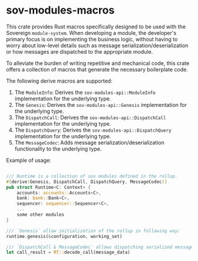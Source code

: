 # sov-modules-macros

This crate provides Rust macros specifically designed to be used with the Sovereign `module-system`. When developing a module, the  developer's primary focus is on implementing the business logic, without having to worry about low-level details such as message serialization/deserialization or how messages are dispatched to the appropriate module.

To alleviate the burden of writing repetitive and mechanical code, this crate offers a collection of macros that generate the necessary boilerplate code. 

The following derive macros are supported:

1. The `ModuleInfo`: Derives the `sov-modules-api::ModuleInfo` implementation for the underlying type. 
1. The `Genesis`: Derives the `sov-modules-api::Genesis` implementation for the underlying type.
1. The `DispatchCall`: Derives the `sov-modules-api::DispatchCall` implementation for the underlying type.
1. The `DispatchQuery`: Derives the `sov-modules-api::DispatchQuery` implementation for the underlying type.
1. The `MessageCodec`: Adds message serialization/deserialization functionality to the underlying type.

Example of usage:

```rust

/// Runtime is a collection of sov modules defined in the rollup.
#[derive(Genesis, DispatchCall, DispatchQuery, MessageCodec)]
pub struct Runtime<C: Context> {
    accounts: accounts::Accounts<C>,
    bank: bank::Bank<C>,
    sequencer: sequencer::Sequencer<C>,    
    ...
    some other modules
}

/// `Genesis` allow initialization of the rollup in following way:
runtime.genesis(&configuration, working_set)

/// `DispatchCall & MessageCodec` allows dispatching serialized messages to the appropriate module.
let call_result = RT::decode_call(message_data)

```

